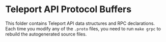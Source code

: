 # Teleport API Protocol Buffers

This folder contains Teleport API data structures and RPC declarations. Each time you modify any of the `.proto` files, you need to run `make grpc` to rebuild the autogenerated source files.
